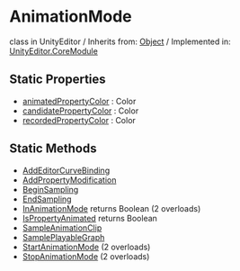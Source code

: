 # AnimationMode
class in UnityEditor
 / Inherits from: <a href="https://docs.unity3d.com/6000.0/Documentation/ScriptReference/Object.html">Object</a> / Implemented in: <a href="https://docs.unity3d.com/6000.0/Documentation/ScriptReference/UnityEditor.CoreModule.html">UnityEditor.CoreModule</a>

## Static Properties
- <a href="https://docs.unity3d.com/6000.0/Documentation/ScriptReference/AnimationMode-animatedPropertyColor.html">animatedPropertyColor</a> : Color
- <a href="https://docs.unity3d.com/6000.0/Documentation/ScriptReference/AnimationMode-candidatePropertyColor.html">candidatePropertyColor</a> : Color
- <a href="https://docs.unity3d.com/6000.0/Documentation/ScriptReference/AnimationMode-recordedPropertyColor.html">recordedPropertyColor</a> : Color

## Static Methods
- <a href="https://docs.unity3d.com/6000.0/Documentation/ScriptReference/AnimationMode.AddEditorCurveBinding.html">AddEditorCurveBinding</a>
- <a href="https://docs.unity3d.com/6000.0/Documentation/ScriptReference/AnimationMode.AddPropertyModification.html">AddPropertyModification</a>
- <a href="https://docs.unity3d.com/6000.0/Documentation/ScriptReference/AnimationMode.BeginSampling.html">BeginSampling</a>
- <a href="https://docs.unity3d.com/6000.0/Documentation/ScriptReference/AnimationMode.EndSampling.html">EndSampling</a>
- <a href="https://docs.unity3d.com/6000.0/Documentation/ScriptReference/AnimationMode.InAnimationMode.html">InAnimationMode</a> returns Boolean (2 overloads)
- <a href="https://docs.unity3d.com/6000.0/Documentation/ScriptReference/AnimationMode.IsPropertyAnimated.html">IsPropertyAnimated</a> returns Boolean
- <a href="https://docs.unity3d.com/6000.0/Documentation/ScriptReference/AnimationMode.SampleAnimationClip.html">SampleAnimationClip</a>
- <a href="https://docs.unity3d.com/6000.0/Documentation/ScriptReference/AnimationMode.SamplePlayableGraph.html">SamplePlayableGraph</a>
- <a href="https://docs.unity3d.com/6000.0/Documentation/ScriptReference/AnimationMode.StartAnimationMode.html">StartAnimationMode</a> (2 overloads)
- <a href="https://docs.unity3d.com/6000.0/Documentation/ScriptReference/AnimationMode.StopAnimationMode.html">StopAnimationMode</a> (2 overloads)
